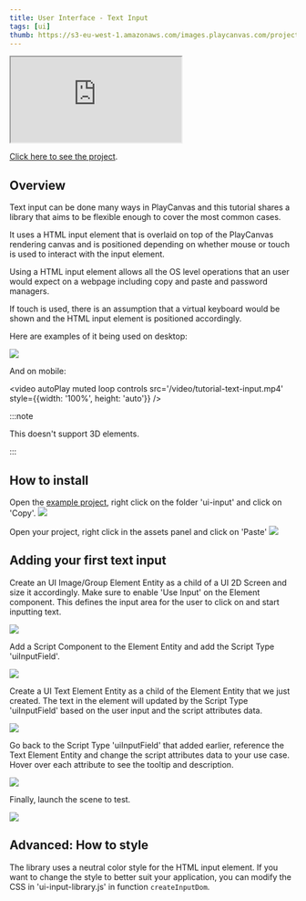 ```yaml
---
title: User Interface - Text Input
tags: [ui]
thumb: https://s3-eu-west-1.amazonaws.com/images.playcanvas.com/projects/12/1005906/36C2AF-image-75.jpg
---
```


<div className="iframe-container">
    <iframe src="https://playcanv.as/p/8ZQaDGf8/" title="User Interface - Text Input" allow="camera; microphone; xr-spatial-tracking; fullscreen" allowfullscreen></iframe>
</div>

[Click here to see the project][project-link].

## Overview

Text input can be done many ways in PlayCanvas and this tutorial shares a library that aims to be flexible enough to cover the most common cases.

It uses a HTML input element that is overlaid on top of the PlayCanvas rendering canvas and is positioned depending on whether mouse or touch is used to interact with the input element.

Using a HTML input element allows all the OS level operations that an user would expect on a webpage including copy and paste and password managers.

If touch is used, there is an assumption that a virtual keyboard would be shown and the HTML input element is positioned accordingly.

Here are examples of it being used on desktop:

![](/img/tutorials/ui-text-input/desktop-preview.gif)

And on mobile:

<video autoPlay muted loop controls src='/video/tutorial-text-input.mp4' style={{width: '100%', height: 'auto'}} />

:::note

This doesn't support 3D elements.

:::

## How to install

Open the [example project][project-link], right click on the folder 'ui-input' and click on 'Copy'.
![](/img/tutorials/ui-text-input/copy-folder.gif)

Open your project, right click in the assets panel and click on 'Paste'
![](/img/tutorials/ui-text-input/paste-folder.gif)

## Adding your first text input

Create an UI Image/Group Element Entity as a child of a UI 2D Screen and size it accordingly. Make sure to enable 'Use Input' on the Element component. This defines the input area for the user to click on and start inputting text.

![](/img/tutorials/ui-text-input/create-image-element.gif)

Add a Script Component to the Element Entity and add the Script Type 'uiInputField'.

![](/img/tutorials/ui-text-input/add-script-component.gif)

Create a UI Text Element Entity as a child of the Element Entity that we just created. The text in the element will updated by the Script Type 'uiInputField' based on the user input and the script attributes data.

![](/img/tutorials/ui-text-input/create-text-element.gif)

Go back to the Script Type 'uiInputField' that added earlier, reference the Text Element Entity and change the script attributes data to your use case. Hover over each attribute to see the tooltip and description.

![](/img/tutorials/ui-text-input/update-script-type.gif)

Finally, launch the scene to test.

![](/img/tutorials/ui-text-input/launch-scene.gif)

## Advanced: How to style

The library uses a neutral color style for the HTML input element. If you want to change the style to better suit your application, you can modify the CSS in 'ui-input-library.js' in function `createInputDom`.

[project-link]: https://playcanvas.com/project/1005906/overview/ui-text-input
